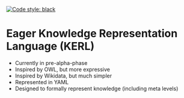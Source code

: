 [![Code style: black](https://img.shields.io/badge/code%20style-black-000000.svg)](https://github.com/psf/black)


# Eager Knowledge Representation Language (KERL)

- Currently in pre-alpha-phase
- Inspired by OWL, but more expressive
- Inspired by Wikidata, but much simpler
- Represented in YAML
- Designed to formally represent knowledge (including meta levels)
